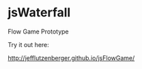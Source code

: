 jsWaterfall
=======

Flow Game Prototype

Try it out here:

http://jefflutzenberger.github.io/jsFlowGame/

